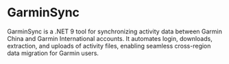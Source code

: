 # GarminSync
GarminSync is a .NET 9 tool for synchronizing activity data between Garmin China and Garmin International accounts. It automates login, downloads, extraction, and uploads of activity files, enabling seamless cross-region data migration for Garmin users.
